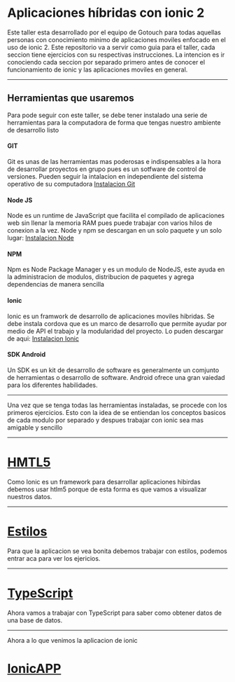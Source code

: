 # Aplicaciones híbridas con ionic 2

Este taller esta desarrollado por el equipo de Gotouch para todas aquellas personas con conocimiento minimo de aplicaciones moviles enfocado en el uso de ionic 2.
Este repositorio va a servir como guia para el taller, cada seccion tiene ejercicios con su respectivas instrucciones. La intencion es ir conociendo cada seccion por separado primero antes de conocer el funcionamiento de ionic y las aplicaciones moviles en general.
****

## Herramientas que usaremos

Para pode seguir con este taller, se debe tener instalado una serie de herramientas para la computadora de forma que tengas nuestro ambiente de desarrollo listo
#### GIT

Git es unas de las herramientas mas poderosas e indispensables a la hora de desarrollar proyectos en grupo pues es un sotfware de control de versiones. Pueden seguir la intalacion en independiente del sistema operativo de su computadora [Instalacion Git](https://git-scm.com/book/es/v1/Empezando-Instalando-Git/)
#### Node JS

Node es un runtime de JavaScript que facilita el compilado de aplicaciones web sin llenar la memoria RAM pues puede trabajar con varios hilos de conexion a la vez. Node y npm se descargan en un solo paquete y un solo lugar: [Instalacion Node](https://nodejs.org/es/download//)
#### NPM
Npm es  Node Package Manager y es un modulo de NodeJS, este ayuda en la administracion de modulos, distribucion de paquetes y agrega dependencias de manera sencilla
#### Ionic
Ionic es un framwork de desarrollo de aplicaciones moviles hibridas. Se debe instala cordova que es un marco de desarrollo que permite ayudar por medio de API el trabajo y la modularidad del proyecto. Lo puden descargar de aqui: [Instalacion Ionic](https://ionicframework.com/docs/v1/guide/installation.html)
#### SDK Android
Un SDK es un kit de desarrollo de software es generalmente un comjunto de herramientas o desarrollo de software. Android ofrece una gran vaiedad para los diferentes habilidades.
******
Una vez que se tenga todas las herramientas instaladas, se procede con los primeros ejercicios. Esto con la idea de se entiendan los conceptos basicos de cada modulo por separado y despues trabajar con ionic sea mas amigable y sencillo
*****
# [HMTL5](/app/Ejer1)
Como Ionic es un framework para desarrollar aplicaciones hibirdas debemos usar htlm5 porque de esta forma es que vamos a visualizar nuestros datos.

***
# [Estilos](/app/Ejerc2)
Para que la aplicacion se vea bonita debemos trabajar con estilos, podemos entrar aca para ver los ejericios.
****
# [TypeScript](/app/Ejer3)
Ahora vamos a trabajar con TypeScript para saber como obtener datos de una base de datos.
***
Ahora a lo que venimos la aplicacion de ionic
# [IonicAPP](/appPrin)
